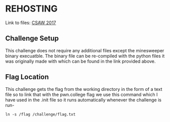 # REHOSTING

Link to files: [CSAW 2017](https://github.com/osirislab/CSAW-CTF-2017-Quals/tree/master/misc/twitchplayspwnable)

## Challenge Setup
This challenge does not require any additional files except the minesweeper binary execuatble. The binary file can be re-compiled with the python files it was originally made with which can be found in the link provided above.

## Flag Location
This challenge gets the flag from the working directory in the form of a text file so to link that with the pwn.college flag we use this command which I have used in the .init file so it runs automatically whenever the challenge is run-
```
ln -s /flag /challenge/flag.txt
```